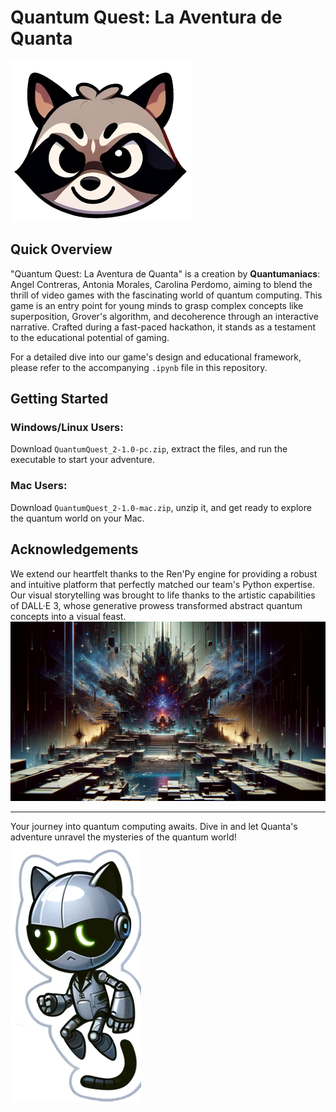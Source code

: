 # Quantum Quest: La Aventura de Quanta
![Quanta](https://github.com/Quantumaniacs/escuela-de-computacion-cuantica-2023/blob/main/challenges/PIQUE%20challenge/Image_Selection/quanta.png)

## Quick Overview
"Quantum Quest: La Aventura de Quanta" is a creation by **Quantumaniacs**: Angel Contreras, Antonia Morales, Carolina Perdomo, aiming to blend the thrill of video games with the fascinating world of quantum computing. This game is an entry point for young minds to grasp complex concepts like superposition, Grover's algorithm, and decoherence through an interactive narrative. Crafted during a fast-paced hackathon, it stands as a testament to the educational potential of gaming.

For a detailed dive into our game's design and educational framework, please refer to the accompanying `.ipynb` file in this repository.

## Getting Started
### Windows/Linux Users:
Download `QuantumQuest_2-1.0-pc.zip`, extract the files, and run the executable to start your adventure.

### Mac Users:
Download `QuantumQuest_2-1.0-mac.zip`, unzip it, and get ready to explore the quantum world on your Mac.

## Acknowledgements
We extend our heartfelt thanks to the Ren'Py engine for providing a robust and intuitive platform that perfectly matched our team's Python expertise. Our visual storytelling was brought to life thanks to the artistic capabilities of DALL·E 3, whose generative prowess transformed abstract quantum concepts into a visual feast.
![Beauty](https://github.com/Quantumaniacs/escuela-de-computacion-cuantica-2023/blob/main/challenges/PIQUE%20challenge/Image_Selection/decoherence.png)

---

Your journey into quantum computing awaits. Dive in and let Quanta's adventure unravel the mysteries of the quantum world!
![Q-Bit](https://github.com/Quantumaniacs/escuela-de-computacion-cuantica-2023/blob/main/challenges/PIQUE%20challenge/Image_Selection/qbit.png)
